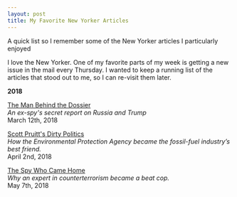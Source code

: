 ```yaml
---
layout: post
title: My Favorite New Yorker Articles
---
```


A quick list so I remember some of the New Yorker articles I particularly enjoyed

I love the New Yorker.  One of my favorite parts of my week is getting a new issue in the mail every Thursday.  I wanted to keep a running list of the articles that stood out to me, so I can re-visit them later.

**2018**

[The Man Behind the Dossier](https://www.newyorker.com/magazine/2018/03/12/christopher-steele-the-man-behind-the-trump-dossier) <br>
_An ex-spy's secret report on Russia and Trump_ <br>
March 12th, 2018

[Scott Pruitt's Dirty Politics](https://www.newyorker.com/magazine/2018/04/02/scott-pruitts-dirty-politics) <br>
_How the Environmental Protection Agency became the fossil-fuel industry’s best friend._ <br>
April 2nd, 2018

[The Spy Who Came Home](https://www.newyorker.com/magazine/2018/05/07/the-spy-who-came-home) <br>
_Why an expert in counterterrorism became a beat cop._ <br>
May 7th, 2018
